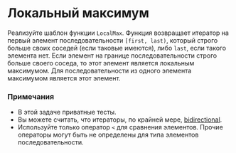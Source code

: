 # Локальный максимум

Реализуйте шаблон функции `LocalMax`.
Функция возвращает итератор на первый элемент последовательности `[first, last)`,
который строго больше своих соседей (если таковые имеются),
либо `last`, если такого элемента нет.
Если элемент на границе последовательности строго больше своего соседа,
то этот элемент является локальным максимумом. 
Для последовательности из одного элемента максимумом является этот элемент.

### Примечания

* В этой задаче приватные тесты.
* Вы можете считать, что итераторы, по крайней мере,
[bidirectional](https://en.cppreference.com/w/cpp/named_req/BidirectionalIterator).
* Используйте только оператор `<` для сравнения элементов.
Прочие операторы могут быть не определены для типа элементов последовательности.

